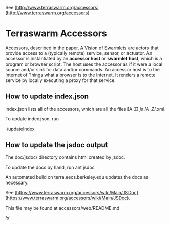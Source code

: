 See [http://www.terraswarm.org/accessors](http://www.terraswarm.org/accessors)

Terraswarm Accessors
===================

Accessors, described in the paper, [A Vision of Swarmlets](http://www.terraswarm.org/pubs/332.html)
are actors that provide access to a (typically remote) service, sensor, or actuator. An accessor is instantiated by an
**accessor host** or **swarmlet host**, which is a program or browser script. The host uses the accessor as if it were a local
source and/or sink for data and/or commands.
An accessor host is to the Internet of Things what a browser is to the Internet.
It renders a remote service by locally executing a proxy for that service.

How to update index.json
------------------------
index.json lists all of the accessors, which are all the files [A-Z]*.js [A-Z]*.xml.

To update index.json, run

./updateIndex


How to update the jsdoc output
------------------------------

The doc/jsdoc/ directory contains html created by jsdoc.

To update the docs by hand, run
  ant jsdoc

An automated build on terra.eecs.berkeley.edu updates the docs as necessary.

See [https://www.terraswarm.org/accessors/wiki/Main/JSDoc](https://www.terraswarm.org/accessors/wiki/Main/JSDoc).

This file may be found at accessors/web/README.md

$Id$
